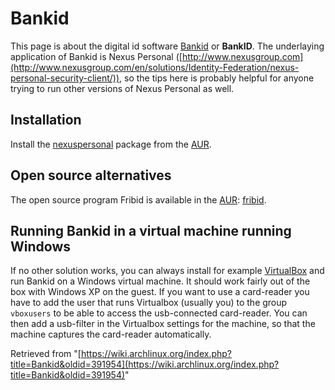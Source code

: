 # Bankid

This page is about the digital id software [Bankid](http://www.bankid.com/en/What-is-BankID/) or **BankID**. The underlaying application of Bankid is Nexus Personal ([http://www.nexusgroup.com](http://www.nexusgroup.com/en/solutions/Identity-Federation/nexus-personal-security-client/)), so the tips here is probably helpful for anyone trying to run other versions of Nexus Personal as well.

## Installation

Install the [nexuspersonal](https://aur.archlinux.org/packages/nexuspersonal/) package from the [AUR](/index.php/AUR "AUR").

## Open source alternatives

The open source program Fribid is available in the [AUR](/index.php/AUR "AUR"): [fribid](https://aur.archlinux.org/packages/fribid/).

## Running Bankid in a virtual machine running Windows

If no other solution works, you can always install for example [VirtualBox](/index.php/VirtualBox "VirtualBox") and run Bankid on a Windows virtual machine. It should work fairly out of the box with Windows XP on the guest. If you want to use a card-reader you have to add the user that runs Virtualbox (usually you) to the group `vboxusers` to be able to access the usb-connected card-reader. You can then add a usb-filter in the Virtualbox settings for the machine, so that the machine captures the card-reader automatically.

Retrieved from "[https://wiki.archlinux.org/index.php?title=Bankid&oldid=391954](https://wiki.archlinux.org/index.php?title=Bankid&oldid=391954)"